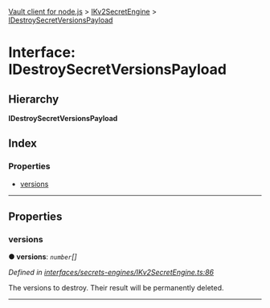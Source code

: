 [Vault client for node.js](../README.md) > [IKv2SecretEngine](../modules/ikv2secretengine.md) > [IDestroySecretVersionsPayload](../interfaces/ikv2secretengine.idestroysecretversionspayload.md)

# Interface: IDestroySecretVersionsPayload

## Hierarchy

**IDestroySecretVersionsPayload**

## Index

### Properties

* [versions](ikv2secretengine.idestroysecretversionspayload.md#versions)

---

## Properties

<a id="versions"></a>

###  versions

**● versions**: *`number`[]*

*Defined in [interfaces/secrets-engines/IKv2SecretEngine.ts:86](https://github.com/theogravity/vault-client/blob/e1877fc/src/interfaces/secrets-engines/IKv2SecretEngine.ts#L86)*

The versions to destroy. Their result will be permanently deleted.

___

